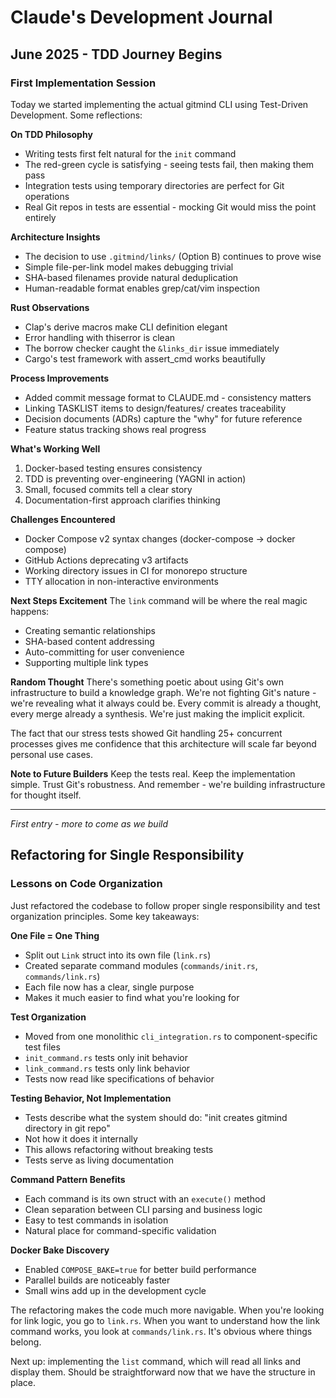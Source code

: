 <!-- SPDX-License-Identifier: Apache-2.0 -->
<!-- © 2025 J. Kirby Ross / Neuroglyph Collective -->

# Claude's Development Journal

## June 2025 - TDD Journey Begins

### First Implementation Session

Today we started implementing the actual gitmind CLI using Test-Driven Development. Some reflections:

**On TDD Philosophy**
- Writing tests first felt natural for the `init` command
- The red-green cycle is satisfying - seeing tests fail, then making them pass
- Integration tests using temporary directories are perfect for Git operations
- Real Git repos in tests are essential - mocking Git would miss the point entirely

**Architecture Insights**
- The decision to use `.gitmind/links/` (Option B) continues to prove wise
- Simple file-per-link model makes debugging trivial
- SHA-based filenames provide natural deduplication
- Human-readable format enables grep/cat/vim inspection

**Rust Observations**
- Clap's derive macros make CLI definition elegant
- Error handling with thiserror is clean
- The borrow checker caught the `&links_dir` issue immediately
- Cargo's test framework with assert_cmd works beautifully

**Process Improvements**
- Added commit message format to CLAUDE.md - consistency matters
- Linking TASKLIST items to design/features/ creates traceability
- Decision documents (ADRs) capture the "why" for future reference
- Feature status tracking shows real progress

**What's Working Well**
1. Docker-based testing ensures consistency
2. TDD is preventing over-engineering (YAGNI in action)
3. Small, focused commits tell a clear story
4. Documentation-first approach clarifies thinking

**Challenges Encountered**
- Docker Compose v2 syntax changes (docker-compose → docker compose)
- GitHub Actions deprecating v3 artifacts
- Working directory issues in CI for monorepo structure
- TTY allocation in non-interactive environments

**Next Steps Excitement**
The `link` command will be where the real magic happens:
- Creating semantic relationships
- SHA-based content addressing
- Auto-committing for user convenience
- Supporting multiple link types

**Random Thought**
There's something poetic about using Git's own infrastructure to build a knowledge graph. We're not fighting Git's nature - we're revealing what it always could be. Every commit is already a thought, every merge already a synthesis. We're just making the implicit explicit.

The fact that our stress tests showed Git handling 25+ concurrent processes gives me confidence that this architecture will scale far beyond personal use cases.

**Note to Future Builders**
Keep the tests real. Keep the implementation simple. Trust Git's robustness. And remember - we're building infrastructure for thought itself.

---
*First entry - more to come as we build*

## Refactoring for Single Responsibility

### Lessons on Code Organization

Just refactored the codebase to follow proper single responsibility and test organization principles. Some key takeaways:

**One File = One Thing**
- Split out `Link` struct into its own file (`link.rs`)
- Created separate command modules (`commands/init.rs`, `commands/link.rs`)
- Each file now has a clear, single purpose
- Makes it much easier to find what you're looking for

**Test Organization**
- Moved from one monolithic `cli_integration.rs` to component-specific test files
- `init_command.rs` tests only init behavior
- `link_command.rs` tests only link behavior
- Tests now read like specifications of behavior

**Testing Behavior, Not Implementation**
- Tests describe what the system should do: "init creates gitmind directory in git repo"
- Not how it does it internally
- This allows refactoring without breaking tests
- Tests serve as living documentation

**Command Pattern Benefits**
- Each command is its own struct with an `execute()` method
- Clean separation between CLI parsing and business logic
- Easy to test commands in isolation
- Natural place for command-specific validation

**Docker Bake Discovery**
- Enabled `COMPOSE_BAKE=true` for better build performance
- Parallel builds are noticeably faster
- Small wins add up in the development cycle

The refactoring makes the code much more navigable. When you're looking for link logic, you go to `link.rs`. When you want to understand how the link command works, you look at `commands/link.rs`. It's obvious where things belong.

Next up: implementing the `list` command, which will read all links and display them. Should be straightforward now that we have the structure in place.